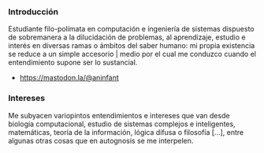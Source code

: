 ### Introducción
Estudiante filo-polímata en computación e ingeniería de sistemas dispuesto de sobremanera a la dilucidación de problemas, al aprendizaje, estudio e interés en
diversas ramas o ámbitos del saber humano: mi propia existencia se reduce a un simple accesorio | medio por el cual me conduzco cuando el entendimiento supone ser lo
sustancial. 

- https://mastodon.la/@aninfant

### Intereses
Me subyacen variopintos entendimientos e intereses que van desde biología computacional, estudio de sistemas complejos e inteligentes, matemáticas, teoría de la información, lógica difusa o filosofía [...], entre algunas otras cosas que en autognosis se me interpelen.
